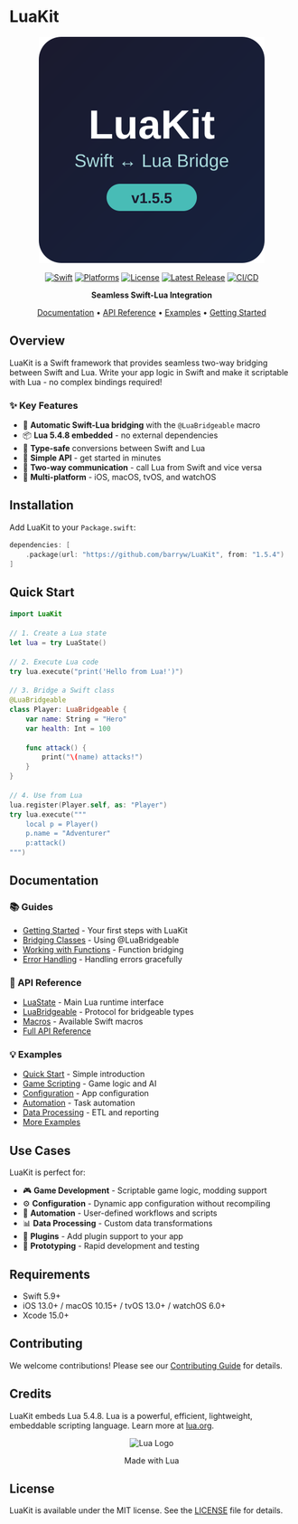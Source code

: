 # LuaKit

<div align="center">

![LuaKit Logo](Images/luakit-logo.svg)

[![Swift](https://img.shields.io/badge/Swift-5.9+-orange.svg)](https://swift.org)
[![Platforms](https://img.shields.io/badge/Platforms-iOS%2013%2B%20|%20macOS%2010.15%2B%20|%20tvOS%2013%2B%20|%20watchOS%206%2B-blue.svg)](https://swift.org)
[![License](https://img.shields.io/badge/License-MIT-brightgreen.svg)](LICENSE)
[![Latest Release](https://img.shields.io/github/v/release/barryw/LuaKit)](https://github.com/barryw/LuaKit/releases/latest)
[![CI/CD](https://github.com/barryw/LuaKit/actions/workflows/ci-cd.yml/badge.svg)](https://github.com/barryw/LuaKit/actions)

**Seamless Swift-Lua Integration**

[Documentation](Documentation/) • [API Reference](Documentation/API/) • [Examples](Examples/) • [Getting Started](Documentation/Guides/GettingStarted.md)

</div>

## Overview

LuaKit is a Swift framework that provides seamless two-way bridging between Swift and Lua. Write your app logic in Swift and make it scriptable with Lua - no complex bindings required!

### ✨ Key Features

- 🔗 **Automatic Swift-Lua bridging** with the `@LuaBridgeable` macro
- 📦 **Lua 5.4.8 embedded** - no external dependencies
- 🚀 **Type-safe** conversions between Swift and Lua
- 🎯 **Simple API** - get started in minutes
- 🔄 **Two-way communication** - call Lua from Swift and vice versa
- 📱 **Multi-platform** - iOS, macOS, tvOS, and watchOS

## Installation

Add LuaKit to your `Package.swift`:

```swift
dependencies: [
    .package(url: "https://github.com/barryw/LuaKit", from: "1.5.4")
]
```

## Quick Start

```swift
import LuaKit

// 1. Create a Lua state
let lua = try LuaState()

// 2. Execute Lua code
try lua.execute("print('Hello from Lua!')")

// 3. Bridge a Swift class
@LuaBridgeable
class Player: LuaBridgeable {
    var name: String = "Hero"
    var health: Int = 100
    
    func attack() {
        print("\(name) attacks!")
    }
}

// 4. Use from Lua
lua.register(Player.self, as: "Player")
try lua.execute("""
    local p = Player()
    p.name = "Adventurer"
    p:attack()
""")
```

## Documentation

### 📚 Guides
- [Getting Started](Documentation/Guides/GettingStarted.md) - Your first steps with LuaKit
- [Bridging Classes](Documentation/Guides/BridgingClasses.md) - Using @LuaBridgeable
- [Working with Functions](Documentation/Guides/Functions.md) - Function bridging
- [Error Handling](Documentation/Guides/ErrorHandling.md) - Handling errors gracefully

### 🔧 API Reference
- [LuaState](Documentation/API/LuaState.md) - Main Lua runtime interface
- [LuaBridgeable](Documentation/API/LuaBridgeable.md) - Protocol for bridgeable types
- [Macros](Documentation/API/Macros/) - Available Swift macros
- [Full API Reference](Documentation/API/)

### 💡 Examples
- [Quick Start](Examples/QuickStartExample.swift) - Simple introduction
- [Game Scripting](Examples/GameScriptingExample.swift) - Game logic and AI
- [Configuration](Examples/ConfigurationExample.swift) - App configuration
- [Automation](Examples/AutomationExample.swift) - Task automation
- [Data Processing](Examples/DataProcessingExample.swift) - ETL and reporting
- [More Examples](Examples/)

## Use Cases

LuaKit is perfect for:

- 🎮 **Game Development** - Scriptable game logic, modding support
- ⚙️ **Configuration** - Dynamic app configuration without recompiling
- 🤖 **Automation** - User-defined workflows and scripts
- 📊 **Data Processing** - Custom data transformations
- 🧩 **Plugins** - Add plugin support to your app
- 🧪 **Prototyping** - Rapid development and testing

## Requirements

- Swift 5.9+
- iOS 13.0+ / macOS 10.15+ / tvOS 13.0+ / watchOS 6.0+
- Xcode 15.0+

## Contributing

We welcome contributions! Please see our [Contributing Guide](CONTRIBUTING.md) for details.

## Credits

LuaKit embeds Lua 5.4.8. Lua is a powerful, efficient, lightweight, embeddable scripting language. Learn more at [lua.org](https://www.lua.org).

<div align="center">
<img src="https://www.lua.org/images/lua-logo.gif" alt="Lua Logo" width="128">

Made with Lua
</div>

## License

LuaKit is available under the MIT license. See the [LICENSE](LICENSE) file for details.